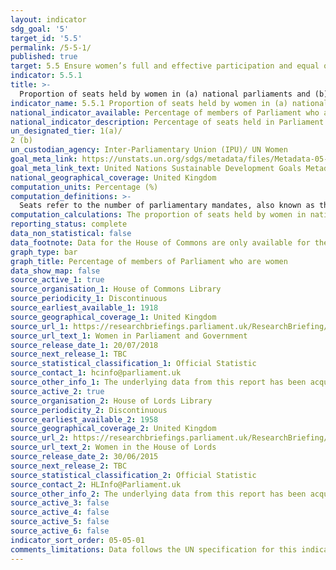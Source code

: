 ```yaml
---
layout: indicator
sdg_goal: '5'
target_id: '5.5'
permalink: /5-5-1/
published: true
target: 5.5 Ensure women’s full and effective participation and equal opportunities for leadership at all levels of decision-making in political, economic and public life
indicator: 5.5.1
title: >-
  Proportion of seats held by women in (a) national parliaments and (b) local governments
indicator_name: 5.5.1 Proportion of seats held by women in (a) national parliaments and (b) local governments
national_indicator_available: Percentage of members of Parliament who are women
national_indicator_description: Percentage of seats held in Parliament by members who are women
un_designated_tier: 1(a)/
2 (b)
un_custodian_agency: Inter-Parliamentary Union (IPU)/ UN Women
goal_meta_link: https://unstats.un.org/sdgs/metadata/files/Metadata-05-05-01a.pdf
goal_meta_link_text: United Nations Sustainable Development Goals Metadata (PDF 4.0 MB)
national_geographical_coverage: United Kingdom
computation_units: Percentage (%)
computation_definitions: >-
  Seats refer to the number of parliamentary mandates, also known as the number of members of parliament. Seats are usually won by members in general parliamentary elections. Seats may also be filled by nomination, appointment, indirect election, rotation of members and by-election.
computation_calculations: The proportion of seats held by women in national parliament is derived by dividing the total number of seats occupied by women by the total number of seats in parliament. There is no weighting or normalising of statistics.
reporting_status: complete
data_non_statistical: false
data_footnote: Data for the House of Commons are only available for the general election years.
graph_type: bar
graph_title: Percentage of members of Parliament who are women
data_show_map: false
source_active_1: true
source_organisation_1: House of Commons Library
source_periodicity_1: Discontinuous
source_earliest_available_1: 1918
source_geographical_coverage_1: United Kingdom
source_url_1: https://researchbriefings.parliament.uk/ResearchBriefing/Summary/SN01250
source_url_text_1: Women in Parliament and Government
source_release_date_1: 20/07/2018
source_next_release_1: TBC
source_statistical_classification_1: Official Statistic 
source_contact_1: hcinfo@parliament.uk
source_other_info_1: The underlying data from this report has been acquired.
source_active_2: true
source_organisation_2: House of Lords Library
source_periodicity_2: Discontinuous
source_earliest_available_2: 1958
source_geographical_coverage_2: United Kingdom
source_url_2: https://researchbriefings.parliament.uk/ResearchBriefing/Summary/LLN-2015-0017
source_url_text_2: Women in the House of Lords
source_release_date_2: 30/06/2015
source_next_release_2: TBC
source_statistical_classification_2: Official Statistic
source_contact_2: HLInfo@Parliament.uk
source_other_info_2: The underlying data from this report has been acquired.
source_active_3: false
source_active_4: false
source_active_5: false
source_active_6: false
indicator_sort_order: 05-05-01
comments_limitations: Data follows the UN specification for this indicator. This indicator has not been identified in collaboration with topic experts.
---
```

